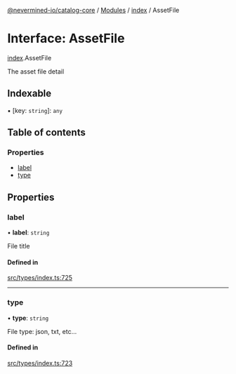 [@nevermined-io/catalog-core](../README.md) / [Modules](../modules.md) / [index](../modules/index.md) / AssetFile

# Interface: AssetFile

[index](../modules/index.md).AssetFile

The asset file detail

## Indexable

▪ [key: `string`]: `any`

## Table of contents

### Properties

- [label](index.AssetFile.md#label)
- [type](index.AssetFile.md#type)

## Properties

### label

• **label**: `string`

File title

#### Defined in

[src/types/index.ts:725](https://github.com/nevermined-io/components-catalog/blob/76192a6/lib/src/types/index.ts#L725)

___

### type

• **type**: `string`

File type: json, txt, etc...

#### Defined in

[src/types/index.ts:723](https://github.com/nevermined-io/components-catalog/blob/76192a6/lib/src/types/index.ts#L723)
